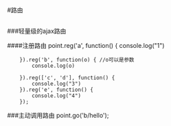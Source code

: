 #路由
##
###轻量级的ajax路由

####注册路由
    point.reg('a', function() {
			console.log("1")
				
		}).reg('b', function(o) { //o可以是参数
			console.log(o)
				
		}).reg(['c', 'd'], function() { 
			console.log("3")
		}).reg('e', function() {
			console.log("4")
		});

###主动调用路由
    point.go('b/hello');